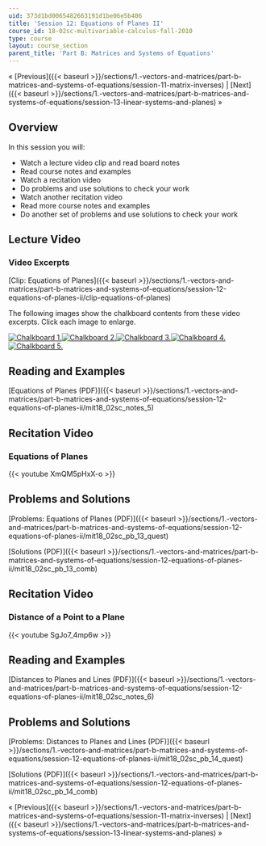 ```yaml
---
uid: 373d1bd0065482663191d1be06e5b406
title: 'Session 12: Equations of Planes II'
course_id: 18-02sc-multivariable-calculus-fall-2010
type: course
layout: course_section
parent_title: 'Part B: Matrices and Systems of Equations'
---
```


« [Previous]({{< baseurl >}}/sections/1.-vectors-and-matrices/part-b-matrices-and-systems-of-equations/session-11-matrix-inverses) | [Next]({{< baseurl >}}/sections/1.-vectors-and-matrices/part-b-matrices-and-systems-of-equations/session-13-linear-systems-and-planes) »

Overview
--------

In this session you will:

*   Watch a lecture video clip and read board notes
*   Read course notes and examples
*   Watch a recitation video
*   Do problems and use solutions to check your work
*   Watch another recitation video
*   Read more course notes and examples
*   Do another set of problems and use solutions to check your work

Lecture Video
-------------

### Video Excerpts

[Clip: Equations of Planes]({{< baseurl >}}/sections/1.-vectors-and-matrices/part-b-matrices-and-systems-of-equations/session-12-equations-of-planes-ii/clip-equations-of-planes)

The following images show the chalkboard contents from these video excerpts. Click each image to enlarge.

[![Chalkboard 1.](https://open-learning-course-data-production.s3.amazonaws.com/18-02sc-multivariable-calculus-fall-2010/3c5c90382c9eb9533068725e696b27f4_MIT18_02SC_L4Brds_1a.png)](https://open-learning-course-data-production.s3.amazonaws.com/18-02sc-multivariable-calculus-fall-2010/daa4cc200013a386be014b9f3d3ebd40_MIT18_02SC_L4Brds_1.png "Open in a new window.")[![Chalkboard 2.](https://open-learning-course-data-production.s3.amazonaws.com/18-02sc-multivariable-calculus-fall-2010/174e5dbb1be6c18b4d35ddd5a1a02a1f_MIT18_02SC_L4Brds_2a.png)](https://open-learning-course-data-production.s3.amazonaws.com/18-02sc-multivariable-calculus-fall-2010/5055ffb9ec65399e2e995f675ba1f0ab_MIT18_02SC_L4Brds_2.png "Open in a new window.")[![Chalkboard 3.](https://open-learning-course-data-production.s3.amazonaws.com/18-02sc-multivariable-calculus-fall-2010/3d393063f3eba06267c780fa61afd8bb_MIT18_02SC_L4Brds_3a.png)](https://open-learning-course-data-production.s3.amazonaws.com/18-02sc-multivariable-calculus-fall-2010/253a902e406ab971870b704d042efc92_MIT18_02SC_L4Brds_3.png "Open in a new window.")[![Chalkboard 4.](https://open-learning-course-data-production.s3.amazonaws.com/18-02sc-multivariable-calculus-fall-2010/12ffe22b34430230eeb1e5cc6ad4b8e9_MIT18_02SC_L4Brds_4a.png)](https://open-learning-course-data-production.s3.amazonaws.com/18-02sc-multivariable-calculus-fall-2010/b3bccc949fa1a0acbe10e0aae4cc4a7d_MIT18_02SC_L4Brds_4.png "Open in a new window.")  
[![Chalkboard 5.](https://open-learning-course-data-production.s3.amazonaws.com/18-02sc-multivariable-calculus-fall-2010/b7c0f93cbeb0c1d0fe8c02fa342b0d12_MIT18_02SC_L4Brds_5a.png)](https://open-learning-course-data-production.s3.amazonaws.com/18-02sc-multivariable-calculus-fall-2010/1ebc3d1a61034cfa9b94bd1edc6ad70f_MIT18_02SC_L4Brds_5.png "Open in a new window.")

Reading and Examples
--------------------

[Equations of Planes (PDF)]({{< baseurl >}}/sections/1.-vectors-and-matrices/part-b-matrices-and-systems-of-equations/session-12-equations-of-planes-ii/mit18_02sc_notes_5)

Recitation Video
----------------

### Equations of Planes

{{< youtube XmQM5pHxX-o >}}

Problems and Solutions
----------------------

[Problems: Equations of Planes (PDF)]({{< baseurl >}}/sections/1.-vectors-and-matrices/part-b-matrices-and-systems-of-equations/session-12-equations-of-planes-ii/mit18_02sc_pb_13_quest)

[Solutions (PDF)]({{< baseurl >}}/sections/1.-vectors-and-matrices/part-b-matrices-and-systems-of-equations/session-12-equations-of-planes-ii/mit18_02sc_pb_13_comb)

Recitation Video
----------------

### Distance of a Point to a Plane

{{< youtube SgJo7_4mp6w >}}

Reading and Examples
--------------------

[Distances to Planes and Lines (PDF)]({{< baseurl >}}/sections/1.-vectors-and-matrices/part-b-matrices-and-systems-of-equations/session-12-equations-of-planes-ii/mit18_02sc_notes_6)

Problems and Solutions
----------------------

[Problems: Distances to Planes and Lines (PDF)]({{< baseurl >}}/sections/1.-vectors-and-matrices/part-b-matrices-and-systems-of-equations/session-12-equations-of-planes-ii/mit18_02sc_pb_14_quest)

[Solutions (PDF)]({{< baseurl >}}/sections/1.-vectors-and-matrices/part-b-matrices-and-systems-of-equations/session-12-equations-of-planes-ii/mit18_02sc_pb_14_comb)

« [Previous]({{< baseurl >}}/sections/1.-vectors-and-matrices/part-b-matrices-and-systems-of-equations/session-11-matrix-inverses) | [Next]({{< baseurl >}}/sections/1.-vectors-and-matrices/part-b-matrices-and-systems-of-equations/session-13-linear-systems-and-planes) »